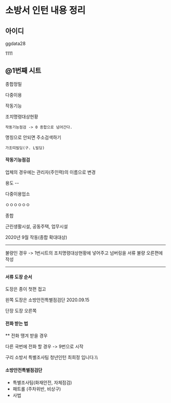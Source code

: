 # 소방서 인턴 내용 정리

## 아이디



ggdata28

1111



## @1번째 시트

종합정밀

다중이용

작동기능

조치명령대상현황

`작동기능점검 -> 0 종합으로 넘어간다.`

명칭으로 안되면 주소검색하기

`가조띠빌딩(구. L빌딩)`

#### 작동기능점검

업체의 경우에는 관리자(주인력)의 이름으로 변경 

용도 -- 

다중이용업소

ㅇㅇㅇㅇㅇㅇ

종합

근린생활시설, 공동주택, 업무시설

2020년 9월 작동(종합 확대대상)

---------------------------------------

불량인 경우 -> 1번시트의 조치명령대상현황에 넣어주고 넘버링을 서류 불량 오른편에 작성

--------------------------------

#### 서류 도장 순서

도장은 종이 첫편 접고 

왼쪽 도장은 소방안전특별점검단 2020.09.15

단장 도장 오른쪽  



#### 전화 받는 법

** 전화 땡겨 받을 경우

다른 국번에 전화 할 경우 -> 9번으로 시작

구리 소방서 특별조사팀 청년인턴 최희정 입니다.\\\\



#### 소방안전특별점검단

- 특별조사팀(화재안전, 자체점검)
- 패트롤 (주차위반, 비상구)
- 사법